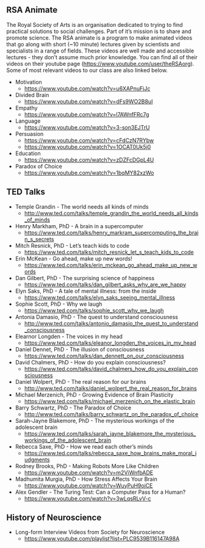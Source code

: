 ## RSA Animate

The Royal Society of Arts is an organisation dedicated to trying to find practical solutions to social challenges. Part of it’s mission is to share and promote science. The RSA animate is a program to make animated videos that go along with short (~10 minute) lectures given by scientists and specialists in a range of fields. These videos are well made and accessible lectures - they don’t assume much prior knowledge. You can find all of their videos on their youtube page (https://www.youtube.com/user/theRSAorg). Some of most relevant videos to our class are also linked below.

- Motivation
    - https://www.youtube.com/watch?v=u6XAPnuFjJc
- Divided Brain
    - https://www.youtube.com/watch?v=dFs9WO2B8uI
- Empathy
    - https://www.youtube.com/watch?v=l7AWnfFRc7g
- Language
    - https://www.youtube.com/watch?v=3-son3EJTrU
- Persuasion
    - https://www.youtube.com/watch?v=cFdCzN7RYbw
    - https://www.youtube.com/watch?v=1OCAT0Uk5j0
- Education
    - https://www.youtube.com/watch?v=zDZFcDGpL4U
- Paradox of Choice
    - https://www.youtube.com/watch?v=1bqMY82xzWo

## TED Talks

- Temple Grandin - The world needs all kinds of minds
    - http://www.ted.com/talks/temple_grandin_the_world_needs_all_kinds_of_minds
- Henry Markham, PhD - A brain in a supercomputer
    - https://www.ted.com/talks/henry_markram_supercomputing_the_brain_s_secrets
- Mitch Resnick, PhD - Let’s teach kids to code
    - https://www.ted.com/talks/mitch_resnick_let_s_teach_kids_to_code
- Erin McKean - Go ahead, make up new words!
    - https://www.ted.com/talks/erin_mckean_go_ahead_make_up_new_words
- Dan Gilbert, PhD - The surprising science of happiness
    - https://www.ted.com/talks/dan_gilbert_asks_why_are_we_happy
- Elyn Saks, PhD - A tale of mental illness: from the inside
    - https://www.ted.com/talks/elyn_saks_seeing_mental_illness
- Sophie Scott, PhD - Why we laugh
    - https://www.ted.com/talks/sophie_scott_why_we_laugh
- Antonia Damasio, PhD - The quest to understand consciousness
    - http://www.ted.com/talks/antonio_damasio_the_quest_to_understand_consciousness
- Elearnor Longden - The voices in my head
    - https://www.ted.com/talks/eleanor_longden_the_voices_in_my_head
- Daniel Dennet, PhD - The illusion of consciousness
    - https://www.ted.com/talks/dan_dennett_on_our_consciousness
- David Chalmers, PhD - How do you explain consciousness?
    - https://www.ted.com/talks/david_chalmers_how_do_you_explain_consciousness
- Daniel Wolpert, PhD - The real reason for our brains
    - http://www.ted.com/talks/daniel_wolpert_the_real_reason_for_brains
- Michael Merzenich, PhD - Growing Evidence of Brain Plasticity
    - https://www.ted.com/talks/michael_merzenich_on_the_elastic_brain
- Barry Schwartz, PhD - The Paradox of Choice
    - http://www.ted.com/talks/barry_schwartz_on_the_paradox_of_choice
- Sarah-Jayne Blakemore, PhD - The mysterious workings of the adolescent brain
    - https://www.ted.com/talks/sarah_jayne_blakemore_the_mysterious_workings_of_the_adolescent_brain
- Rebecca Saxe, PhD - How we read each other’s minds
    - https://www.ted.com/talks/rebecca_saxe_how_brains_make_moral_judgments
- Rodney Brooks, PhD - Making Robots More Like Children
    - https://www.youtube.com/watch?v=m2ViWnfbADE
- Madhumita Murgia, PhD - How Stress Affects Your Brain
    - https://www.youtube.com/watch?v=WuyPuH9ojCE
- Alex Gendler - The Turing Test: Can a Computer Pass for a Human?
    - https://www.youtube.com/watch?v=3wLqsRLvV-c

## History of Neuroscience

- Long-form Interview Videos from Society for Neuroscience
    - https://www.youtube.com/playlist?list=PLC9539B116147A98A
